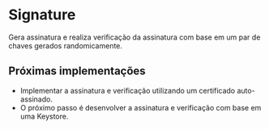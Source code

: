 # Signature

Gera assinatura e realiza verificação da assinatura com base em um par de chaves gerados randomicamente.

Próximas implementações
---------
* Implementar a assinatura e verificação utilizando um certificado auto-assinado.
* O próximo passo é desenvolver a assinatura e verificação com base em uma Keystore.

